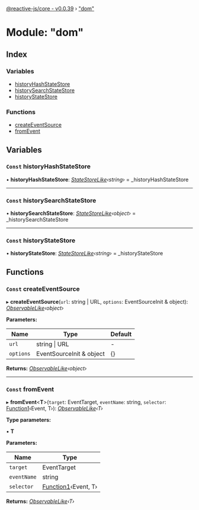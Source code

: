 [@reactive-js/core - v0.0.39](../README.md) › ["dom"](_dom_.md)

# Module: "dom"

## Index

### Variables

* [historyHashStateStore](_dom_.md#const-historyhashstatestore)
* [historySearchStateStore](_dom_.md#const-historysearchstatestore)
* [historyStateStore](_dom_.md#const-historystatestore)

### Functions

* [createEventSource](_dom_.md#const-createeventsource)
* [fromEvent](_dom_.md#const-fromevent)

## Variables

### `Const` historyHashStateStore

• **historyHashStateStore**: *[StateStoreLike](../interfaces/_statestore_.statestorelike.md)‹string›* = _historyHashStateStore

___

### `Const` historySearchStateStore

• **historySearchStateStore**: *[StateStoreLike](../interfaces/_statestore_.statestorelike.md)‹object›* = _historySearchStateStore

___

### `Const` historyStateStore

• **historyStateStore**: *[StateStoreLike](../interfaces/_statestore_.statestorelike.md)‹string›* = _historyStateStore

## Functions

### `Const` createEventSource

▸ **createEventSource**(`url`: string | URL, `options`: EventSourceInit & object): *[ObservableLike](../interfaces/_observable_.observablelike.md)‹object›*

**Parameters:**

Name | Type | Default |
------ | ------ | ------ |
`url` | string &#124; URL | - |
`options` | EventSourceInit & object | {} |

**Returns:** *[ObservableLike](../interfaces/_observable_.observablelike.md)‹object›*

___

### `Const` fromEvent

▸ **fromEvent**<**T**>(`target`: EventTarget, `eventName`: string, `selector`: [Function1](_functions_.md#function1)‹Event, T›): *[ObservableLike](../interfaces/_observable_.observablelike.md)‹T›*

**Type parameters:**

▪ **T**

**Parameters:**

Name | Type |
------ | ------ |
`target` | EventTarget |
`eventName` | string |
`selector` | [Function1](_functions_.md#function1)‹Event, T› |

**Returns:** *[ObservableLike](../interfaces/_observable_.observablelike.md)‹T›*
